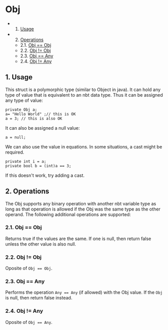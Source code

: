 # Obj
<!-- vscode-markdown-toc -->
* 1. [Usage](#Usage)
* 2. [Operations](#Operations)
	* 2.1. [Obj == Obj](#ObjObj)
	* 2.2. [Obj != Obj](#ObjObj-1)
	* 2.3. [Obj == Any](#ObjAny)
	* 2.4. [Obj != Any](#ObjAny-1)

<!-- vscode-markdown-toc-config
	numbering=true
	autoSave=true
	/vscode-markdown-toc-config -->
<!-- /vscode-markdown-toc -->
##  1. <a name='Usage'></a>Usage
This struct is a polymorphic type (similar to Object in java). It can hold any type of value that is equivalent to an nbt data type. Thus it can be assigned any type of value:
```mcpp
private Obj a;
a= "Hello World" ;// this is OK
a = 3; // this is also OK
```
It can also be assigned a null value:
```mcpp
a = null;
```
We can also use the value in equations. In some situations, a cast might be required.
```mcpp
private int i = a;
private bool b = (int)a == 3;
```
 If this doesn't work, try adding a cast.

##  2. <a name='Operations'></a>Operations
The Obj supports any binary operation with another nbt variable type as long as that operation is allowed if the Obj was the same type as the other operand. The following additional operations are supported:
###  2.1. <a name='ObjObj'></a>Obj == Obj
Returns true if the values are the same. If one is null, then return false unless the other value is also null.
###  2.2. <a name='ObjObj-1'></a>Obj != Obj
Oposite of `Obj == Obj`.
###  2.3. <a name='ObjAny'></a>Obj == Any
Performs the operation `Any == Any` (if allowed) with the Obj value. If the `Obj` is null, then return false instead.
###  2.4. <a name='ObjAny-1'></a>Obj != Any
Oposite of `Obj == Any`.